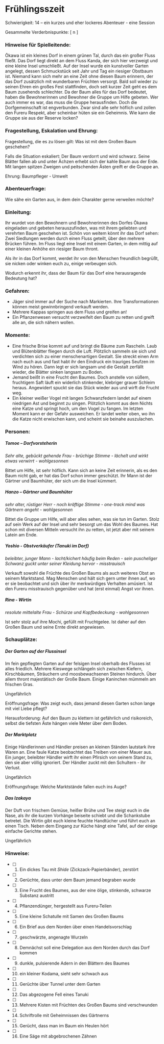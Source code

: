 # Frühlingsszeit
Schwierigkeit: 14 – ein kurzes und eher lockeres Abenteuer - eine Session

Gesammelte Verderbnispunkte: [ n ]

### Hinweise für Spielleitende:

Ōkawa ist ein kleines Dorf in einem grünen Tal, durch das ein großer Fluss fließt. Das Dorf liegt direkt an dem Fluss Kanda, der sich hier verzweigt und eine kleine Insel umschließt. Auf der Insel wurde ein kunstvoller Garten angelegt, dessen Schmuckstück seit Jahr und Tag ein riesiger Obstbaum ist. Niemand kann sich mehr an eine Zeit ohne diesen Baum erinnern, der das Dorf zusätzlich mit wunderbaren Früchten versorgt. Bald soll wieder zu seinen Ehren ein großes Fest stattfinden, doch seit kurzer Zeit geht es dem Baum zusehends schlechter. Da der Baum alles für das Dorf bedeutet, haben die Bewohnerinnen und Bewohner die Gruppe um Hilfe gebeten. Wer auch immer es war, das muss die Gruppe herausfinden. Doch die Dorfgemeinschaft ist engverbunden. Zwar sind alle sehr höflich und zollen den Fureru Respekt, aber scheinbar hüten sie ein Geheimnis. Wie kann die Gruppe sie aus der Reserve locken?  

### Fragestellung, Eskalation und Ehrung:  
Fragestellung, die es zu lösen gilt: Was ist mit dem Großen Baum geschehen?  

Falls die Situation eskaliert: Der Baum verdorrt und wird schwarz. Seine Blätter fallen ab und unter Ächzen erhebt sich der kahle Baum aus der Erde. Mit langen spitzen Zweigen und peitschenden Ästen greift er die Gruppe an.  

Ehrung: Baumpfleger - Umwelt 

### Abenteuerfrage:

Wie sähe ein Garten aus, in dem dein Charakter gerne verweilen möchte?


### Einleitung:
Ihr wurdet von den Bewohnern und Bewohnerinnen des Dorfes Ōkawa eingeladen und gebeten herauszufinden, was mit ihrem geliebten und verehrten Baum geschehen ist. 
Schön von weitem könnt ihr das Dorf sehen: Zwei Siedlungen werden durch einen Fluss geteilt, über den mehrere Brücken führen. Im Fluss liegt eine Insel mit einem Garten, in dem mittig auf einer kleinen Anhöhe ein riesiger Baum thront.  

Als ihr in das Dorf kommt, werdet ihr von den Menschen freundlich begrüßt, sie nicken oder winken euch zu, einige verbeugen sich.  

Wodurch erkennt ihr, dass der Baum für das Dorf eine herausragende Bedeutung hat?


### Gefahren:
- Jäger sind immer auf der Suche nach Markierten. Ihre Transformationen können meist gewinnbringend verkauft werden.  
- Mehrere Kappas springen aus dem Fluss und greifen an!  
- Ein Pflanzenwesen versucht verzweifelt den Baum zu retten und greift alle an, die sich nähern wollen.  


### Momente:
- Eine frische Brise kommt auf und bringt die Bäume zum Rascheln. Laub und Blütenblätter fliegen durch die Luft. Plötzlich sammeln sie sich und verdichten sich zu einer menschenartigen Gestalt. Sie streckt einen Arm nach euch aus und fast habt ihr den Eindruck ein trauriges Seufzen im Wind zu hören. Dann legt er sich langsam und die Gestalt zerfällt wieder, die Blätter sinken langsam zu Boden.    
- Jemand beißt in eine Frucht den Baumes. Doch anstelle von süßem, fruchtigem Saft läuft ein widerlich stinkender, klebriger grauer Schleim heraus. Angewidert spuckt sie das Stück wieder aus und wirft die Frucht weg.
- Ein kleiner weißer Vogel mit langen Schwanzfedern landet auf einem niedrigen Ast und beginnt zu singen. Plötzlich kommt aus dem Nichts eine Katze und springt hoch, um den Vogel zu fangen. Im letzten Moment kann er der Gefahr ausweichen. Er landet weiter oben, wo ihn die Katze nicht erwischen kann, und scheint sie beinahe auszulachen.  


### Personen:
##### Tomoe – Dorfvorsteherin   

*Sehr alte, gebückt gehende Frau - brüchige Stimme - lächelt und wirkt etwas verwirrt - wohlgesonnen*  

Bittet um Hilfe, ist sehr höflich. Kann sich an keine Zeit erinnerin, als es den Baum nicht gab, er hat das Dorf schon immer geschützt. Ihr Mann ist der Gärtner und Baumhüter, der sich um die Insel kümmert.  

##### Hanzo – Gärtner und Baumhüter  

*sehr alter, rüstiger Herr - noch kräftige Stimme - one-track mind was Gärtnern angeht - wohlgesonnen*  

Bittet die Gruppe um Hilfe, will aber alles sehen, was sie tun im Garten. Stolz auf sein Werk auf der Insel und sehr besorgt um das Wohl des Baumes. Hat schon mit diversen Mitteln versucht ihn zu retten, ist jetzt aber mit seinem Latein am Ende.  

##### Yoshio - Obstverkäufer (Tanuki im Dorf) 

*beleibter, junger Mann - lacht/kichert häufig beim Reden - sein puscheliger Schwanz guckt unter seiner Kleidung hervor - misstrauisch* 

Verkauft sowohl die Früchte des Großen Baums als auch weiteres Obst an seinem Marktstand. Mag Menschen und hält sich gern unter ihnen auf, wo er sie beobachtet und sich über ihr merkwürdiges Verhalten amüsiert. Ist den Fureru misstrauisch gegenüber und hat (erst einmal) Angst vor ihnen.   

##### Rina - Wirtin

*resolute mittelalte Frau - Schürze und Kopfbedeckung - wohlgesonnen*  

Ist sehr stolz auf ihre Mochi, gefüllt mit Fruchtgelee. Ist daher auf den Großen Baum und seine Ernte direkt angewiesen.   

### Schauplätze:
##### Der Garten auf der Flussinsel

Im fein gepflegten Garten auf der felsigen Insel oberhalb des Flusses ist alles friedlich. Mehrere Kieswege schlängeln sich zwischen Kiefern, Kirschbäumen, Sträuchern und moosbewachsenen Steinen hindurch. Über allem thront majestätisch der Große Baum. Einige Kaninchen mümmeln am frischen Gras.  

Ungefährlich   

Eröffnungsfrage: Was zeigt euch, dass jemand diesen Garten schon lange mit viel Liebe pflegt?  

Herausforderung: Auf den Baum zu klettern ist gefährlich und risikoreich, selbst die tiefsten Äste hängen viele Meter über dem Boden.  

##### Der Marktplatz

Einige Händlerinnen und Händler preisen an kleinen Ständen lautstark ihre Waren an. Eine faule Katze beobachtet das Treiben von einer Mauer aus. Ein junger, beleibter Händler wirft ihr einen Pfirsich von seinem Stand zu, den sie aber völlig ignoriert. Der Händler zuckt mit den Schultern - ihr Verlust. 

Ungefährlich  

Eröffnungsfrage: Welche Marktstände fallen euch ins Auge?  

##### Das Izakaya

Der Duft von frischem Gemüse, heißer Brühe und Tee steigt euch in die Nase, als ihr die kurzen Vorhänge beiseite schiebt und die Schankstube betretet. Die Wirtin gibt euch kleine feuchte Handtücher und führt euch an einen Tisch. Neben dem Eingang zur Küche hängt eine Tafel, auf der einige einfache Gerichte stehen. 

Ungefährlich

### Hinweise:
- [ ] 1. Ein dickes Tau mit *Shide* (Zickzack-Papierbänder), zerstört
- [ ] 2. Gerüchte, dass unter dem Baum jemand begraben wurde
- [ ] 3. Eine Frucht des Baumes, aus der eine ölige, stinkende, schwarze Substanz austritt
- [ ] 4. Pflanzendünger, hergestellt aus Fureru-Teilen
- [ ] 5. Eine kleine Schatulle mit Samen des Großen Baums
- [ ] 6. Ein Brief aus dem Norden über einen Handelsvorschlag
- [ ] 7. geschwärzte, angenagte Wurzeln
- [ ] 8. Demnächst soll eine Delegation aus dem Norden durch das Dorf kommen
- [ ] 9. dunkle, pulsierende Adern in den Blättern des Baumes
- [ ] 10. ein kleiner Kodama, sieht sehr schwach aus
- [ ] 11. Gerüchte über Tunnel unter dem Garten
- [ ] 12. Das abgezogene Fell eines Tanuki
- [ ] 13. Mehrere Kisten mit Früchten des Großen Baums sind verschwunden
- [ ] 14. Schriftrolle mit Geheimnissen des Gärtnerns
- [ ] 15. Gerücht, dass man im Baum ein Heulen hört
- [ ] 16. Eine Säge mit abgebrochenen Zähnen

